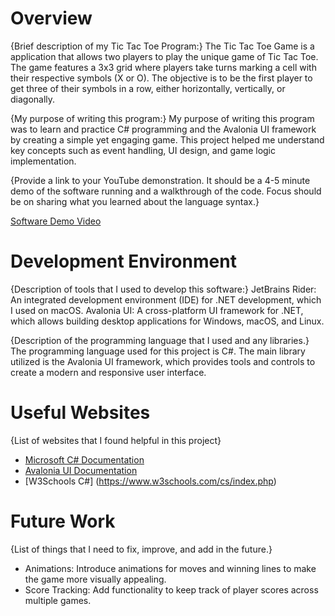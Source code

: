 # Overview

{Brief description of my Tic Tac Toe Program:}
The Tic Tac Toe Game is a  application that allows two players to play the unique game of Tic Tac Toe. 
The game features a 3x3 grid where players take turns marking a cell with their respective symbols (X or O). 
The objective is to be the first player to get three of their symbols in a row, either horizontally, vertically, 
or diagonally.

{My purpose of writing this program:}
My purpose of writing this program was to learn and practice C# programming and the Avalonia UI framework by 
creating a simple yet engaging game. This project helped me understand key concepts such as event handling, 
UI design, and game logic implementation.

{Provide a link to your YouTube demonstration. It should be a 4-5 minute demo of the software running and a walkthrough of the code. Focus should be on sharing what you learned about the language syntax.}

[Software Demo Video](http://youtube.link.goes.here)

# Development Environment

{Description of tools that I used to develop this software:}
JetBrains Rider: An integrated development environment (IDE) for .NET development, which I used on macOS.
Avalonia UI: A cross-platform UI framework for .NET, which allows building desktop applications for Windows, macOS, and Linux.

{Description of the programming language that I used and any libraries.}
The programming language used for this project is C#. The main library utilized is the Avalonia UI framework, 
which provides tools and controls to create a modern and responsive user interface.


# Useful Websites

{List of websites that I found helpful in this project}

- [Microsoft C# Documentation](https://learn.microsoft.com/en-us/dotnet/csharp/)
- [Avalonia UI Documentation](https://docs.avaloniaui.net/docs/welcome)
- [W3Schools C#] (https://www.w3schools.com/cs/index.php)


# Future Work

{List of things that I need to fix, improve, and add in the future.}

- Animations: Introduce animations for moves and winning lines to make the game more visually appealing.
- Score Tracking: Add functionality to keep track of player scores across multiple games.